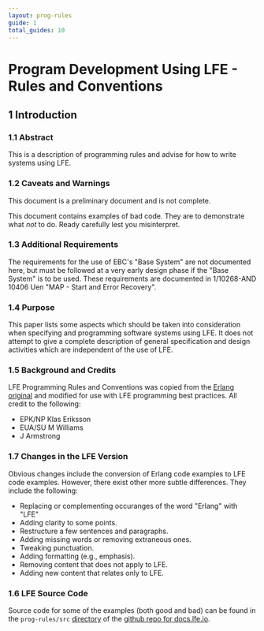 ```yaml
---
layout: prog-rules
guide: 1
total_guides: 10
---
```

# Program Development Using LFE - Rules and Conventions

## 1 Introduction

### 1.1 Abstract

This is a description of programming rules and advise for how to write systems using LFE.

### 1.2 Caveats and Warnings

This document is a preliminary document and is not complete.

This document contains examples of bad code. They are to demonstrate what
*not* to do. Ready carefully lest you misinterpret.

### 1.3 Additional Requirements

The requirements for the use of EBC's "Base System" are not documented here,
but must be followed at a very early design phase if the "Base System" is to
be used. These requirements are documented in 1/10268-AND 10406 Uen "MAP -
Start and Error Recovery".

### 1.4 Purpose

This paper lists some aspects which should be taken into consideration when
specifying and programming software systems using LFE. It does not attempt
to give a complete description of general specification and design activities
which are independent of the use of LFE.

### 1.5 Background and Credits

LFE Programming Rules and Conventions was copied from the
<a href="http://www.erlang.se/doc/programming_rules.shtml">Erlang original</a>
and modified for use with LFE programming best practices. All credit to the following:

* EPK/NP Klas Eriksson
* EUA/SU M Williams
* J Armstrong


### 1.7 Changes in the LFE Version

Obvious changes include the conversion of Erlang code examples to LFE code
examples. However, there exist other more subtle differences. They include
the following:

* Replacing or complementing occuranges of the word "Erlang" with "LFE"
* Adding clarity to some points.
* Restructure a few sentences and paragraphs.
* Adding missing words or removing extraneous ones.
* Tweaking punctuation.
* Adding formatting (e.g., emphasis).
* Removing content that does not apply to LFE.
* Adding new content that relates only to LFE.

### 1.6 LFE Source Code

Source code for some of the examples (both good and bad) can be found in the
``prog-rules/src``
<a href="https://github.com/lfe/docs/tree/master/prog-rules/src">directory</a>
of the
<a href="https://github.com/lfe/docs">github repo for docs.lfe.io</a>.
